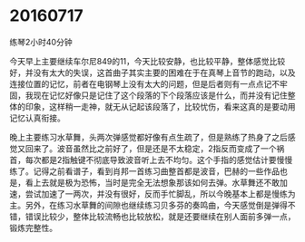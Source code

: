 # 20160717

练琴2小时40分钟

今天早上主要继续车尔尼849的11，今天比较安静，也比较平静，整体感觉比较好，并没有太大的失误，这首曲子其实主要的困难在于在真琴上音节的跑动，以及连接位置的记忆，前者在电钢琴上没有太大的问题，但是后者则有一点点记不牢固，我现在记忆好像只是记住了这个段落的下个段落应该是什么，而并没有记住整体的印象，这样稍一走神，就无从记起该段落了，比较忧伤，看来这真的是要动用记忆认真衔接。

晚上主要练习水草舞，头两次弹感觉都好像有点生疏了，但是熟练了热身了之后感觉又回来了。波音虽然比之前好了，但是还是不太稳定，2指反而变成了一个祸首，每次都是2指触键不彻底导致波音听上去不均匀。这个手指的感觉估计要慢慢练了。记得之前看谱子，看到肖邦一首练习曲整首都是波音，巴赫的一些作品也是，看上去就是极为恐怖，当时是完全无法想象那该如何去弹。水草舞还不敢加速，尝试加速了一两次，并没有很好，反而手忙脚乱，所以今晚基本上都是慢练为主。另外，在练习水草舞的间隙也继续练习贝多芬的奏鸣曲，今天感觉倒是弹得不错，错误比较少，整体比较流畅也比较放松，就是还要继续在别人面前多弹一点，锻炼完整性。
